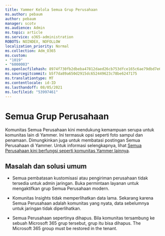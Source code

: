 ```yaml
---
title: Yammer Kelola Semua Grup Perusahaan
ms.author: pebaum
author: pebaum
manager: scotv
ms.audience: Admin
ms.topic: article
ms.service: o365-administration
ROBOTS: NOINDEX, NOFOLLOW
localization_priority: Normal
ms.collection: Adm_O365
ms.custom:
- "1019"
- "6000003"
ms.openlocfilehash: 8974f730fb2dbeba47812daed26cb753dfce165c6ae79dbd7e630e6f195b278a
ms.sourcegitcommit: b5f7da89a650d2915dc652449623c78be6247175
ms.translationtype: MT
ms.contentlocale: id-ID
ms.lasthandoff: 08/05/2021
ms.locfileid: "53997461"
---
```

# <a name="all-company-group"></a>Semua Grup Perusahaan

Komunitas Semua Perusahaan kini mendukung kemampuan serupa untuk komunitas lain di Yammer. Ini termasuk opsi seperti foto sampul dan penamaan. Dimungkinkan juga untuk membatasi postingan Semua Perusahaan di Yammer. Untuk informasi selengkapnya, lihat [Semua Perusahaan kini berfungsi seperti komunitas Yammer lainnya](https://docs.microsoft.com/yammer/manage-yammer-groups/yammer-all-company-yammer-community).

## <a name="common-issues-and-solutions"></a>Masalah dan solusi umum

- Semua pembatasan kustomisasi atau pengiriman perusahaan tidak tersedia untuk admin jaringan. Buka permintaan layanan untuk mengaktifkan grup Semua Perusahaan modern.

- Komunitas Insights tidak memperlihatkan data lama. Sekarang karena Semua Perusahaan adalah komunitas yang nyata, data sebelumnya untuk jaringan tidak diperlihatkan.

- Semua Perusahaan sepertinya dihapus. Bila komunitas tersambung ke sebuah Microsoft 365 grup tersebut, grup itu bisa dihapus. The Microsoft 365 group must be restored in the tenant.

